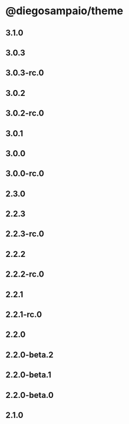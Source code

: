 # @diegosampaio/theme

## 3.1.0

## 3.0.3

## 3.0.3-rc.0

## 3.0.2

## 3.0.2-rc.0

## 3.0.1

## 3.0.0

## 3.0.0-rc.0

## 2.3.0

## 2.2.3

## 2.2.3-rc.0

## 2.2.2

## 2.2.2-rc.0

## 2.2.1

## 2.2.1-rc.0

## 2.2.0

## 2.2.0-beta.2

## 2.2.0-beta.1

## 2.2.0-beta.0

## 2.1.0
